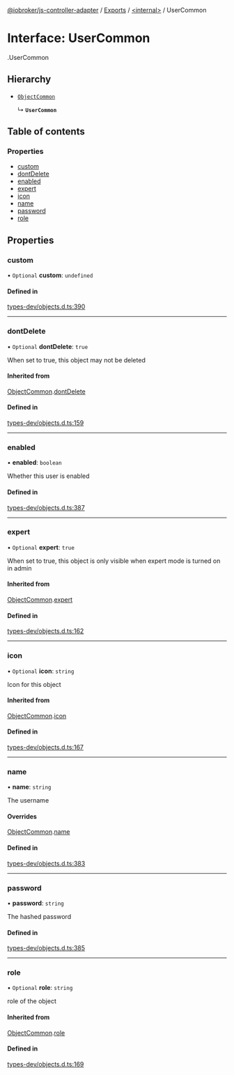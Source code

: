 [@iobroker/js-controller-adapter](../README.md) / [Exports](../modules.md) / [<internal\>](../modules/internal_.md) / UserCommon

# Interface: UserCommon

[<internal>](../modules/internal_.md).UserCommon

## Hierarchy

- [`ObjectCommon`](internal_.ObjectCommon.md)

  ↳ **`UserCommon`**

## Table of contents

### Properties

- [custom](internal_.UserCommon.md#custom)
- [dontDelete](internal_.UserCommon.md#dontdelete)
- [enabled](internal_.UserCommon.md#enabled)
- [expert](internal_.UserCommon.md#expert)
- [icon](internal_.UserCommon.md#icon)
- [name](internal_.UserCommon.md#name)
- [password](internal_.UserCommon.md#password)
- [role](internal_.UserCommon.md#role)

## Properties

### custom

• `Optional` **custom**: `undefined`

#### Defined in

[types-dev/objects.d.ts:390](https://github.com/ioBroker/ioBroker.js-controller/blob/7e1697a1/packages/types-dev/objects.d.ts#L390)

___

### dontDelete

• `Optional` **dontDelete**: ``true``

When set to true, this object may not be deleted

#### Inherited from

[ObjectCommon](internal_.ObjectCommon.md).[dontDelete](internal_.ObjectCommon.md#dontdelete)

#### Defined in

[types-dev/objects.d.ts:159](https://github.com/ioBroker/ioBroker.js-controller/blob/7e1697a1/packages/types-dev/objects.d.ts#L159)

___

### enabled

• **enabled**: `boolean`

Whether this user is enabled

#### Defined in

[types-dev/objects.d.ts:387](https://github.com/ioBroker/ioBroker.js-controller/blob/7e1697a1/packages/types-dev/objects.d.ts#L387)

___

### expert

• `Optional` **expert**: ``true``

When set to true, this object is only visible when expert mode is turned on in admin

#### Inherited from

[ObjectCommon](internal_.ObjectCommon.md).[expert](internal_.ObjectCommon.md#expert)

#### Defined in

[types-dev/objects.d.ts:162](https://github.com/ioBroker/ioBroker.js-controller/blob/7e1697a1/packages/types-dev/objects.d.ts#L162)

___

### icon

• `Optional` **icon**: `string`

Icon for this object

#### Inherited from

[ObjectCommon](internal_.ObjectCommon.md).[icon](internal_.ObjectCommon.md#icon)

#### Defined in

[types-dev/objects.d.ts:167](https://github.com/ioBroker/ioBroker.js-controller/blob/7e1697a1/packages/types-dev/objects.d.ts#L167)

___

### name

• **name**: `string`

The username

#### Overrides

[ObjectCommon](internal_.ObjectCommon.md).[name](internal_.ObjectCommon.md#name)

#### Defined in

[types-dev/objects.d.ts:383](https://github.com/ioBroker/ioBroker.js-controller/blob/7e1697a1/packages/types-dev/objects.d.ts#L383)

___

### password

• **password**: `string`

The hashed password

#### Defined in

[types-dev/objects.d.ts:385](https://github.com/ioBroker/ioBroker.js-controller/blob/7e1697a1/packages/types-dev/objects.d.ts#L385)

___

### role

• `Optional` **role**: `string`

role of the object

#### Inherited from

[ObjectCommon](internal_.ObjectCommon.md).[role](internal_.ObjectCommon.md#role)

#### Defined in

[types-dev/objects.d.ts:169](https://github.com/ioBroker/ioBroker.js-controller/blob/7e1697a1/packages/types-dev/objects.d.ts#L169)
